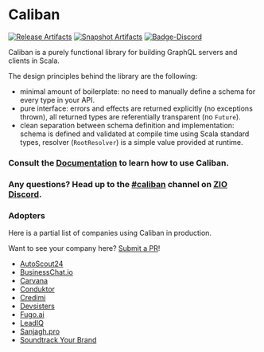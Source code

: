 # Caliban

[![Release Artifacts][Badge-SonatypeReleases]][Link-SonatypeReleases]
[![Snapshot Artifacts][Badge-SonatypeSnapshots]][Link-SonatypeSnapshots]
[![Badge-Discord]][Link-Discord]

[Link-SonatypeReleases]: https://oss.sonatype.org/content/repositories/releases/com/github/ghostdogpr/caliban_2.12/ "Sonatype Releases"
[Badge-SonatypeReleases]: https://img.shields.io/nexus/r/https/oss.sonatype.org/com.github.ghostdogpr/caliban_2.12.svg "Sonatype Releases"
[Link-SonatypeSnapshots]: https://oss.sonatype.org/content/repositories/snapshots/com/github/ghostdogpr/caliban_2.12/ "Sonatype Snapshots"
[Badge-SonatypeSnapshots]: https://img.shields.io/nexus/s/https/oss.sonatype.org/com.github.ghostdogpr/caliban_2.12.svg "Sonatype Snapshots"
[Link-Discord]: https://discord.gg/2ccFBr4 "Discord"
[Badge-Discord]: https://img.shields.io/discord/629491597070827530?logo=discord "chat on discord"

Caliban is a purely functional library for building GraphQL servers and clients in Scala.
 
The design principles behind the library are the following:
- minimal amount of boilerplate: no need to manually define a schema for every type in your API.
- pure interface: errors and effects are returned explicitly (no exceptions thrown), all returned types are referentially transparent (no `Future`).
- clean separation between schema definition and implementation: schema is defined and validated at compile time using Scala standard types, resolver (`RootResolver`) is a simple value provided at runtime.

### Consult the [Documentation](https://ghostdogpr.github.io/caliban/docs/) to learn how to use Caliban.

### Any questions? Head up to the [#caliban](https://discordapp.com/channels/629491597070827530/633200096393166868) channel on [ZIO Discord](https://discord.gg/EYpumuv).

### Adopters

Here is a partial list of companies using Caliban in production.

Want to see your company here? [Submit a PR](https://github.com/ghostdogpr/caliban/edit/master/README.md)!

* [AutoScout24](https://www.autoscout24.de)
* [BusinessChat.io](https://businesschat.io)
* [Carvana](https://www.carvana.com)
* [Conduktor](https://www.conduktor.io)
* [Credimi](https://www.credimi.com)
* [Devsisters](https://www.devsisters.com)
* [Fugo.ai](https://www.fugo.ai)
* [LeadIQ](https://leadiq.com)
* [Sanjagh.pro](https://sanjagh.pro)
* [Soundtrack Your Brand](https://www.soundtrackyourbrand.com)
